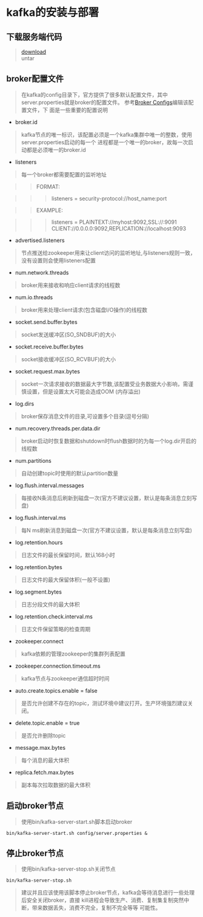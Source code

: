 # kafka的安装与部署  

## 下载服务端代码

>[download](https://www.apache.org/dyn/closer.cgi?path=/kafka/0.11.0.0/kafka_2.11-0.11.0.0.tgz)  
>untar

## broker配置文件

>在kafka的config目录下，官方提供了很多默认配置文件，其中server.properties就是broker的配置文件。
>参考[Broker Configs](http://kafka.apache.org/documentation/#brokerconfigs)编辑该配置文件，下
>面是一些重要的配置说明  

+ broker.id  

>kafka节点的唯一标识，该配置必须是一个kafka集群中唯一的整数，使用server.properties启动的每一个
>进程都是一个唯一的broker，故每一次启动都是必须唯一的broker.id  

+ listeners  

>每一个broker都需要配置的监听地址  

>>FORMAT:

>>>listeners = security-protocol://host_name:port  

>>EXAMPLE:

>>>listeners = PLAINTEXT://myhost:9092,SSL://:9091 CLIENT://0.0.0.0:9092,REPLICATION://localhost:9093  

+ advertised.listeners  

>节点推送给zookeeper用来让client访问的监听地址,与listeners规则一致，没有设置则会使用listeners配置  

+ num.network.threads  

>broker用来接收和响应client请求的线程数  

+ num.io.threads  

>broker用来处理client请求(包含磁盘I/O操作)的线程数  

+ socket.send.buffer.bytes  

>socket发送缓冲区(SO_SNDBUF)的大小  

+ socket.receive.buffer.bytes  

>socket接收缓冲区(SO_RCVBUF)的大小  

+ socket.request.max.bytes  

>socket一次请求接收的数据最大字节数,该配置受业务数据大小影响，需谨慎设置，但是设置太大可能会造成OOM
>(内存溢出)  

+ log.dirs  

>broker保存消息文件的目录,可设置多个目录(逗号分隔)  

+ num.recovery.threads.per.data.dir  

>broker启动时恢复数据和shutdown时flush数据时的为每一个log.dir开启的线程数  

+ num.partitions  

>自动创建topic时使用的默认partition数量  

+ log.flush.interval.messages  

>每接收N条消息后刷新到磁盘一次(官方不建议设置，默认是每条消息立刻写盘)  

+ log.flush.interval.ms  

>每N ms刷新消息到磁盘一次(官方不建议设置，默认是每条消息立刻写盘)  

+ log.retention.hours  

>日志文件的最长保留时间，默认168小时  

+ log.retention.bytes  

>日志文件的最大保留体积(一般不设置)  

+ log.segment.bytes  

>日志分段文件的最大体积  

+ log.retention.check.interval.ms  

>日志文件保留策略的检查周期  

+ zookeeper.connect  

>kafka依赖的管理zookeeper的集群列表配置  

+ zookeeper.connection.timeout.ms  

>kafka节点与zookeeper通信超时时间  

+ auto.create.topics.enable = false  

>是否允许创建不存在的topic，测试环境中建议打开。生产环境强烈建议关闭。  

+ delete.topic.enable = true  

>是否允许删除topic  

+ message.max.bytes  

>每个消息的最大体积  

+ replica.fetch.max.bytes  

>副本每次拉取数据的最大体积  

## 启动broker节点

>使用bin/kafka-server-start.sh脚本启动broker  

	bin/kafka-server-start.sh config/server.properties &  

## 停止broker节点

>使用bin/kafka-server-stop.sh关闭节点   

	bin/kafka-server-stop.sh 
	
>建议并且应该使用该脚本停止broker节点，kafka会等待消息进行一些处理后安全关闭broker，直接
>kill进程会导致生产、消费、复制集复制突然中断，带来数据丢失，消费不完全，复制不完全等等
>可能性。